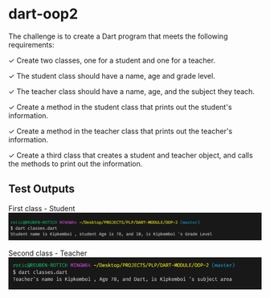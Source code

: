 # dart-oop2

The challenge is to create a Dart program that meets the following requirements:

&check; Create two classes, one for a student and one for a teacher.

&check; The student class should have a name, age and grade level.

&check; The teacher class should have a name, age, and the subject they teach.

&check; Create a method in the student class that prints out the student's information.

&check; Create a method in the teacher class that prints out the teacher's information.

&check; Create a third class that creates a student and teacher object, and calls the methods to print out the information.

## Test Outputs
First class - Student
![Class Student Test output ](/images/class-1.png "class Student")

Second class - Teacher
![Class Teacher Test output ](/images/class-2.png "class Teacher")
